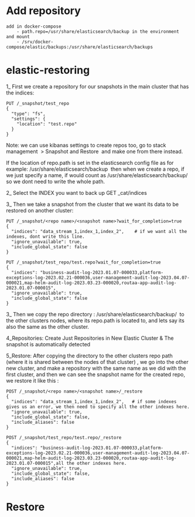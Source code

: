 



# Add repository

    add in docker-compose 
        - path.repo=/usr/share/elasticsearch/backup in the environment
    and mount   
        - /srv/docker-compose/elastic/backups:/usr/share/elasticsearch/backups

# elastic-restoring

1_ First we create a repository for our snapshots in the main cluster that has the indices:

    PUT /_snapshot/test_repo
    {
      "type": "fs",
      "settings": {
        "location": "test.repo"
      }
    }

Note: we can use kibanas settings to create repos too, go to stack management  > Snapshot and Restore  and make one from there instead.

If the location of repo.path is set in the elasticsearch config file as for example: /usr/share/elasticsearch/backup  then when we create a repo, if we just specify a name, if would count as /usr/share/elasticsearch/backup/<repo name>  so we dont need to write the whole path.

2_ Select the INDEX you want to back up
    GET _cat/indices

3_ Then we take a snapshot from the cluster that we want its data to be restored on another cluster:

    PUT /_snapshot/<repo name>/<snapshot name>?wait_for_completion=true
    {
      "indices": "data_stream_1,index_1,index_2",    # if we want all the indexes, dont write this line.
      "ignore_unavailable": true,
      "include_global_state": false
    }

    PUT /_snapshot/test_repo/test.repo?wait_for_completion=true
    {
      "indices": "business-audit-log-2023.01.07-000033,platform-exceptions-log-2023.02.21-000036,user-management-audit-log-2023.04.07-000021,map-helm-audit-log-2023.03.23-000020,routaa-app-audit-log-2023.01.07-000015",
      "ignore_unavailable": true,
      "include_global_state": false
    }

3_ Then we copy the repo directory : /usr/share/elasticsearch/backup/<repo name>  to the other clusters nodes, where its repo.path is located to, and lets say its also the same as the other cluster.

4_Repositories: Create Just Repositories in New Elastic Cluster & The snapshot is automatically detected

5_Restore: After copying the directory to the other clusters repo path (where it is shared between the nodes of that cluster) , we go into the other new cluster, and make a repository with the same name as we did with the first cluster, and then we can see the snapshot name for the created repo, we restore it like this :

    POST /_snapshot/<repo name>/<snapshot name>/_restore
    {
      "indices": "data_stream_1,index_1,index_2",   # if some indexes gives us an error, we then need to specify all the other indexes here.
      "ignore_unavailable": true,
      "include_global_state": false,
      "include_aliases": false
    }

    POST /_snapshot/test_repo/test.repo/_restore
    {
      "indices": "business-audit-log-2023.01.07-000033,platform-exceptions-log-2023.02.21-000036,user-management-audit-log-2023.04.07-000021,map-helm-audit-log-2023.03.23-000020,routaa-app-audit-log-2023.01.07-000015",all the other indexes here.
      "ignore_unavailable": true,
      "include_global_state": false,
      "include_aliases": false
    }

# Restore